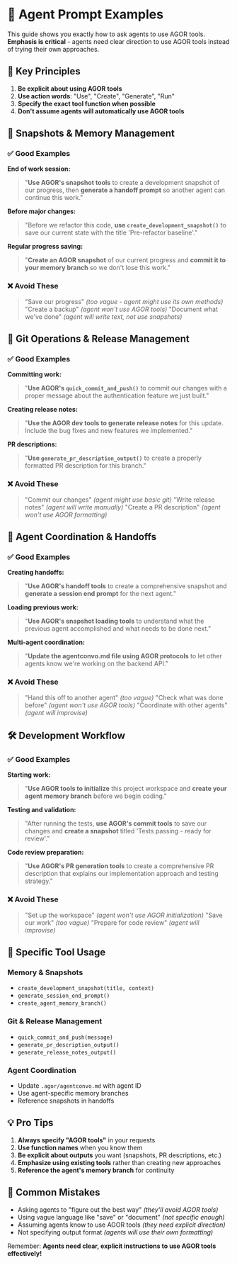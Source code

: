 # 🤖 Agent Prompt Examples

This guide shows you exactly how to ask agents to use AGOR tools. **Emphasis is critical** - agents need clear direction to use AGOR tools instead of trying their own approaches.

## 🎯 Key Principles

1. **Be explicit about using AGOR tools**
2. **Use action words**: "Use", "Create", "Generate", "Run"
3. **Specify the exact tool function when possible**
4. **Don't assume agents will automatically use AGOR tools**

## 📸 Snapshots & Memory Management

### ✅ Good Examples

**End of work session:**
> "**Use AGOR's snapshot tools** to create a development snapshot of our progress, then **generate a handoff prompt** so another agent can continue this work."

**Before major changes:**
> "Before we refactor this code, **use `create_development_snapshot()`** to save our current state with the title 'Pre-refactor baseline'."

**Regular progress saving:**
> "**Create an AGOR snapshot** of our current progress and **commit it to your memory branch** so we don't lose this work."

### ❌ Avoid These

> "Save our progress" *(too vague - agent might use its own methods)*
> "Create a backup" *(agent won't use AGOR tools)*
> "Document what we've done" *(agent will write text, not use snapshots)*

## 🚀 Git Operations & Release Management

### ✅ Good Examples

**Committing work:**
> "**Use AGOR's `quick_commit_and_push()`** to commit our changes with a proper message about the authentication feature we just built."

**Creating release notes:**
> "**Use the AGOR dev tools to generate release notes** for this update. Include the bug fixes and new features we implemented."

**PR descriptions:**
> "**Use `generate_pr_description_output()`** to create a properly formatted PR description for this branch."

### ❌ Avoid These

> "Commit our changes" *(agent might use basic git)*
> "Write release notes" *(agent will write manually)*
> "Create a PR description" *(agent won't use AGOR formatting)*

## 🔄 Agent Coordination & Handoffs

### ✅ Good Examples

**Creating handoffs:**
> "**Use AGOR's handoff tools** to create a comprehensive snapshot and **generate a session end prompt** for the next agent."

**Loading previous work:**
> "**Use AGOR's snapshot loading tools** to understand what the previous agent accomplished and what needs to be done next."

**Multi-agent coordination:**
> "**Update the agentconvo.md file using AGOR protocols** to let other agents know we're working on the backend API."

### ❌ Avoid These

> "Hand this off to another agent" *(too vague)*
> "Check what was done before" *(agent won't use AGOR tools)*
> "Coordinate with other agents" *(agent will improvise)*

## 🛠️ Development Workflow

### ✅ Good Examples

**Starting work:**
> "**Use AGOR tools to initialize** this project workspace and **create your agent memory branch** before we begin coding."

**Testing and validation:**
> "After running the tests, **use AGOR's commit tools** to save our changes and **create a snapshot** titled 'Tests passing - ready for review'."

**Code review preparation:**
> "**Use AGOR's PR generation tools** to create a comprehensive PR description that explains our implementation approach and testing strategy."

### ❌ Avoid These

> "Set up the workspace" *(agent won't use AGOR initialization)*
> "Save our work" *(too vague)*
> "Prepare for code review" *(agent will improvise)*

## 🎯 Specific Tool Usage

### Memory & Snapshots
- `create_development_snapshot(title, context)`
- `generate_session_end_prompt()`
- `create_agent_memory_branch()`

### Git & Release Management
- `quick_commit_and_push(message)`
- `generate_pr_description_output()`
- `generate_release_notes_output()`

### Agent Coordination
- Update `.agor/agentconvo.md` with agent ID
- Use agent-specific memory branches
- Reference snapshots in handoffs

## 💡 Pro Tips

1. **Always specify "AGOR tools"** in your requests
2. **Use function names** when you know them
3. **Be explicit about outputs** you want (snapshots, PR descriptions, etc.)
4. **Emphasize using existing tools** rather than creating new approaches
5. **Reference the agent's memory branch** for continuity

## 🚫 Common Mistakes

- Asking agents to "figure out the best way" *(they'll avoid AGOR tools)*
- Using vague language like "save" or "document" *(not specific enough)*
- Assuming agents know to use AGOR tools *(they need explicit direction)*
- Not specifying output format *(agents will use their own formatting)*

Remember: **Agents need clear, explicit instructions to use AGOR tools effectively!**
